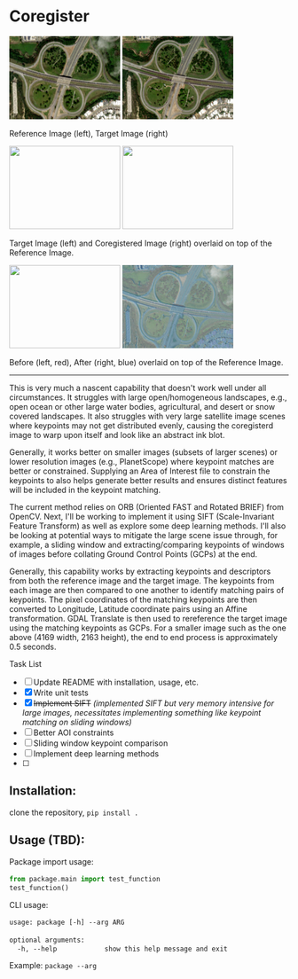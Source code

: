 # Coregister


<p align="left">
  <img src="assets/reference.png" width="200" height="150">
  <img src="assets/target.png" width="200" height="150">
  <figcaption> Reference Image (left), Target Image (right) </figcaption>
</p>
<p align="left">
  <img src="assets/target_overlay.png" width="200" height="150">
  <img src="assets/registered_overlay.png" width="200" height="150">
  <figcaption> Target Image (left) and Coregistered Image (right) overlaid on top of the Reference Image.</figcaption>
</p>
<p align="left">
  <img src="assets/before.png" width="200" height="150">
  <img src="assets/after.png" width="200" height="150">
  <figcaption> Before (left, red), After (right, blue) overlaid on top of the Reference Image.</figcaption>
</p>

-----

This is very much a nascent capability that doesn't work well under all circumstances. It struggles with large open/homogeneous landscapes, e.g., open ocean or other large water bodies, agricultural, and desert or snow covered landscapes. It also struggles with very large satellite image scenes where keypoints may not get distributed evenly, causing the coregisterd image to warp upon itself and look like an abstract ink blot. 

Generally, it works better on smaller images (subsets of larger scenes) or lower resolution images (e.g., PlanetScope) where keypoint matches are better or constrained. Supplying an Area of Interest file to constrain the keypoints to also helps generate better results and ensures distinct features will be included in the keypoint matching. 

The current method relies on ORB (Oriented FAST and Rotated BRIEF) from OpenCV. Next, I'll be working to implement it using SIFT (Scale-Invariant Feature Transform) as well as explore some deep learning methods. I'll also be looking at potential ways to mitigate the large scene issue through, for example, a sliding window and extracting/comparing keypoints of windows of images before collating Ground Control Points (GCPs) at the end. 

Generally, this capability works by extracting keypoints and descriptors from both the reference image and the target image. The keypoints from each image are then compared to one another to identify matching pairs of keypoints. The pixel coordinates of the matching keypoints are then converted to Longitude, Latitude coordinate pairs using an Affine transformation. GDAL Translate is then used to rereference the target image using the matching keypoints as GCPs. For a smaller image such as the one above (4169 width, 2163 height), the end to end process is approximately 0.5 seconds. 

Task List
- [ ] Update README with installation, usage, etc.
- [x] Write unit tests
- [x] ~~Implement SIFT~~ _(implemented SIFT but very memory intensive for large images, necessitates implementing something like keypoint matching on sliding windows)_
- [ ] Better AOI constraints
- [ ] Sliding window keypoint comparison
- [ ] Implement deep learning methods
- [ ]

## Installation:

clone the repository, `pip install .`

## Usage (TBD):

Package import usage:
```python
from package.main import test_function
test_function()

```

CLI usage:
```
usage: package [-h] --arg ARG

optional arguments:
  -h, --help            show this help message and exit
```

Example: `package --arg`
